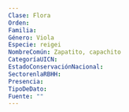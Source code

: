 ```yaml
---
Clase: Flora
Orden: 
Familia: 
Género: Viola
Especie: reigei
NombreComún: Zapatito, capachito
CategoríaUICN: 
EstadoConservaciónNacional: 
SectorenlaRBHH: 
Presencia: 
TipoDeDato: 
Fuente: ""
---
```

